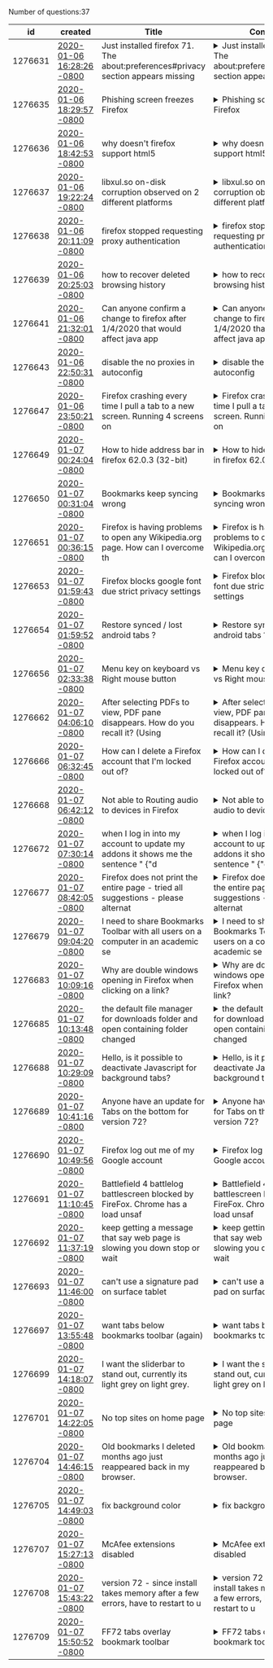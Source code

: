 Number of questions:37

id | created | Title | Content | Tags
--- | --- | --- | --- | ---
1276631 |[2020-01-06 16:28:26 -0800](https://support.mozilla.org/questions/1276631) |Just installed firefox 71. The about:preferences#privacy section appears missing |<details><summary>Just installed firefox 71. The about:preferences#privacy section appears missing</summary>Using a new KDE 5 / Linux platform.  Permissions check out okay.  Download came from distro repository, PCLinuxOS.</details> |[firefox-710](https://support.mozilla.org/en-US/questions/firefox?tagged=firefox-710);[other](https://support.mozilla.org/en-US/questions/firefox?tagged=other);[desktop](https://support.mozilla.org/en-US/questions/firefox?tagged=desktop);[linux](https://support.mozilla.org/en-US/questions/firefox?tagged=linux);
1276635 |[2020-01-06 18:29:57 -0800](https://support.mozilla.org/questions/1276635) |Phishing screen freezes Firefox |<details><summary>Phishing screen freezes Firefox</summary>Using Firefox, my cursor opened this link [I have removed the htt to make it dead] and my Firefox froze.  It displayed an obvious phishing screen telling me to call 'Microsoft'ps://enhypostatize.xyz/en/?search=%FD6%24%FC%81%9BMC%D9%B2%01%EF%D1gN%EE%89~u%5E&list=200000#0So, I r...</details> |[firefox-710](https://support.mozilla.org/en-US/questions/firefox?tagged=firefox-710);[desktop](https://support.mozilla.org/en-US/questions/firefox?tagged=desktop);[fix-problems](https://support.mozilla.org/en-US/questions/firefox?tagged=fix-problems);[windows-10](https://support.mozilla.org/en-US/questions/firefox?tagged=windows-10);[evil-traps](https://support.mozilla.org/en-US/questions/firefox?tagged=evil-traps);
1276636 |[2020-01-06 18:42:53 -0800](https://support.mozilla.org/questions/1276636) |why doesn't firefox support html5 |<details><summary>why doesn't firefox support html5</summary>I have done everything suggested in the last two years to try and get videos working again.  I hjave NO extensions, the videos do not work in safe mode, I've downloaded and installed all of the recommended libraries.  And please stop referring me to youtube's video checker, as it...</details> |[firefox-680](https://support.mozilla.org/en-US/questions/firefox?tagged=firefox-680);[websites](https://support.mozilla.org/en-US/questions/firefox?tagged=websites);[desktop](https://support.mozilla.org/en-US/questions/firefox?tagged=desktop);[linux](https://support.mozilla.org/en-US/questions/firefox?tagged=linux);
1276637 |[2020-01-06 19:22:24 -0800](https://support.mozilla.org/questions/1276637) |libxul.so on-disk corruption observed on 2 different platforms |<details><summary>libxul.so on-disk corruption observed on 2 different platforms</summary>I'm not sure I would have believed this if I hadn't seen it with my own eyes.Symptom: One day, out of nowhere and not pursuant to any user-initiated Firefox installation, configuration or plugin change, a deterministic set of websites begins to crash tabs immediately on page loa...</details> |[firefox-710](https://support.mozilla.org/en-US/questions/firefox?tagged=firefox-710);[desktop](https://support.mozilla.org/en-US/questions/firefox?tagged=desktop);[fix-problems](https://support.mozilla.org/en-US/questions/firefox?tagged=fix-problems);[linux](https://support.mozilla.org/en-US/questions/firefox?tagged=linux);
1276638 |[2020-01-06 20:11:09 -0800](https://support.mozilla.org/questions/1276638) |firefox stopped requesting proxy authentication |<details><summary>firefox stopped requesting proxy authentication</summary>Hello, Usually when i open my firefox browser after having entered my proxy in the settings, the proxy authentication comes up then i enter the authentication details to be able to access the sites through the proxy. I have not altered any settings, then all of a sudden the authe...</details> |[tips](https://support.mozilla.org/en-US/questions/firefox?tagged=tips);[desktop](https://support.mozilla.org/en-US/questions/firefox?tagged=desktop);
1276639 |[2020-01-06 20:25:03 -0800](https://support.mozilla.org/questions/1276639) |how to recover deleted browsing history |<details><summary>how to recover deleted browsing history</summary>A cleanup script deleted my browsing history from Firefox Mozilla browser 71.0 (64-bit) on Windows-10-Home.I'm trying to run the data recovery software https://www.minitool.com/data-recovery-software/ to see if it can recover deleted data.I looked at this folder but it doesn't ...</details> |[firefox-710](https://support.mozilla.org/en-US/questions/firefox?tagged=firefox-710);[other](https://support.mozilla.org/en-US/questions/firefox?tagged=other);[desktop](https://support.mozilla.org/en-US/questions/firefox?tagged=desktop);[windows-10](https://support.mozilla.org/en-US/questions/firefox?tagged=windows-10);
1276641 |[2020-01-06 21:32:01 -0800](https://support.mozilla.org/questions/1276641) |Can anyone confirm a change to firefox after 1/4/2020 that would affect java app |<details><summary>Can anyone confirm a change to firefox after 1/4/2020 that would affect java app</summary>my ups thermal printer uses a java applet as I understand it. It last worked Friday Jan 3 2020. Now it will not print. Chrome works.This is a vista machine so both browsers are legacy. This is why I  need to know if some kind of change was sent  out on Jan 4-6?</details> |[firefox-520](https://support.mozilla.org/en-US/questions/firefox?tagged=firefox-520);[other](https://support.mozilla.org/en-US/questions/firefox?tagged=other);[desktop](https://support.mozilla.org/en-US/questions/firefox?tagged=desktop);[windows-vista](https://support.mozilla.org/en-US/questions/firefox?tagged=windows-vista);
1276643 |[2020-01-06 22:50:31 -0800](https://support.mozilla.org/questions/1276643) |disable the no proxies in autoconfig |<details><summary>disable the no proxies in autoconfig</summary>Hi Alli want to disable the no proxy for firefox so i follow the instruction from https://www.youtube.com/watch?v=_O1b48jDg7o i have created a firefoxconfig.cfg with configuration below :lockpref("network.proxy.no_proxies", "localhost, 127.0.0.1","*.server.local");lockpref("...</details> |[firefox-710](https://support.mozilla.org/en-US/questions/firefox?tagged=firefox-710);[other](https://support.mozilla.org/en-US/questions/firefox?tagged=other);[desktop](https://support.mozilla.org/en-US/questions/firefox?tagged=desktop);[windows-10](https://support.mozilla.org/en-US/questions/firefox?tagged=windows-10);
1276647 |[2020-01-06 23:50:21 -0800](https://support.mozilla.org/questions/1276647) |Firefox crashing every time I pull a tab to a new screen.  Running 4 screens on  |<details><summary>Firefox crashing every time I pull a tab to a new screen.  Running 4 screens on </summary>AdapterDeviceID: GeForce GT 730/PCIe/SSE2AdapterDriverVendor: nvidia/unknownAdapterDriverVersion: 384.130.0.0AdapterVendorID: 0x10deAdd-ons: formautofill%40mozilla.org:1.0,screenshots%40mozilla.org:39.0.0,webcompat%40mozilla.org:6.4.0,default-theme%40mozilla.org:1.0,yahoo%40s...</details> |[firefox-710](https://support.mozilla.org/en-US/questions/firefox?tagged=firefox-710);[desktop](https://support.mozilla.org/en-US/questions/firefox?tagged=desktop);[fix-problems](https://support.mozilla.org/en-US/questions/firefox?tagged=fix-problems);[linux](https://support.mozilla.org/en-US/questions/firefox?tagged=linux);
1276649 |[2020-01-07 00:24:04 -0800](https://support.mozilla.org/questions/1276649) |How to hide address bar in firefox 62.0.3 (32-bit) |<details><summary>How to hide address bar in firefox 62.0.3 (32-bit)</summary>How to hide address bar in firefox 62.0.3 (32-bit).</details> |[firefox-620](https://support.mozilla.org/en-US/questions/firefox?tagged=firefox-620);[other](https://support.mozilla.org/en-US/questions/firefox?tagged=other);[desktop](https://support.mozilla.org/en-US/questions/firefox?tagged=desktop);[windows-81](https://support.mozilla.org/en-US/questions/firefox?tagged=windows-81);[userchromecss](https://support.mozilla.org/en-US/questions/firefox?tagged=userchromecss);[unsupported-modifications](https://support.mozilla.org/en-US/questions/firefox?tagged=unsupported-modifications);
1276650 |[2020-01-07 00:31:04 -0800](https://support.mozilla.org/questions/1276650) |Bookmarks keep syncing wrong |<details><summary>Bookmarks keep syncing wrong</summary>I've been using Firefox on my desktop, laptop and Android Mobile for months without issue. Recently i swapped to a new phone and for some reason the bookmarks on my desktop and laptop are getting jumbled/deleted (see attached pics)To try solve this I exported my bookmarks to a ....</details> |[bookmarks](https://support.mozilla.org/en-US/questions/firefox?tagged=bookmarks);[firefox-710](https://support.mozilla.org/en-US/questions/firefox?tagged=firefox-710);[desktop](https://support.mozilla.org/en-US/questions/firefox?tagged=desktop);[windows-10](https://support.mozilla.org/en-US/questions/firefox?tagged=windows-10);[sync](https://support.mozilla.org/en-US/questions/firefox?tagged=sync);[syncdata](https://support.mozilla.org/en-US/questions/firefox?tagged=syncdata);
1276651 |[2020-01-07 00:36:15 -0800](https://support.mozilla.org/questions/1276651) |Firefox is having problems to open any Wikipedia.org page. How can I overcome th |<details><summary>Firefox is having problems to open any Wikipedia.org page. How can I overcome th</summary>When I try to open any page on wikipedia.org, like https://pt.wikipedia.org/wiki/Elizabeth_Short, I am redirected to the page https://pt.wikipedia.org/sec-warning.This is a problem only to Firefox. I have Chrome, Opera, Edge and they all open wikipedia correctly.I tried to rese...</details> |[firefox-710](https://support.mozilla.org/en-US/questions/firefox?tagged=firefox-710);[desktop](https://support.mozilla.org/en-US/questions/firefox?tagged=desktop);[fix-problems](https://support.mozilla.org/en-US/questions/firefox?tagged=fix-problems);[windows-10](https://support.mozilla.org/en-US/questions/firefox?tagged=windows-10);[website](https://support.mozilla.org/en-US/questions/firefox?tagged=website);
1276653 |[2020-01-07 01:59:43 -0800](https://support.mozilla.org/questions/1276653) |Firefox blocks google font due strict privacy settings |<details><summary>Firefox blocks google font due strict privacy settings</summary>I am developing a WordPress website with Muli (Google font) as body font. It now appears that if Firefox privacy settings are set to strict, Muli will be blocked. Is there a way to prevent this? I mean by adding code.</details> |[firefox-710](https://support.mozilla.org/en-US/questions/firefox?tagged=firefox-710);[websites](https://support.mozilla.org/en-US/questions/firefox?tagged=websites);[desktop](https://support.mozilla.org/en-US/questions/firefox?tagged=desktop);[mac-os](https://support.mozilla.org/en-US/questions/firefox?tagged=mac-os);
1276654 |[2020-01-07 01:59:52 -0800](https://support.mozilla.org/questions/1276654) |Restore synced / lost android tabs ? |<details><summary>Restore synced / lost android tabs ?</summary>Hello,I removed firefox from my old android phone installed it on my new one.Strangely, I can see my old device in "Devices & apps" herehttps://accounts.firefox.com/settings/clientsbut I can't see any of my old phone's synced tabs. Are they lost? how to recover them ?Thank ...</details> |[firefox-710](https://support.mozilla.org/en-US/questions/firefox?tagged=firefox-710);[sync](https://support.mozilla.org/en-US/questions/firefox?tagged=sync);[desktop](https://support.mozilla.org/en-US/questions/firefox?tagged=desktop);[android](https://support.mozilla.org/en-US/questions/firefox?tagged=android);[syncdata](https://support.mozilla.org/en-US/questions/firefox?tagged=syncdata);
1276656 |[2020-01-07 02:33:38 -0800](https://support.mozilla.org/questions/1276656) |Menu key on keyboard vs Right mouse button |<details><summary>Menu key on keyboard vs Right mouse button</summary>Hi,I found that RMB (right mouse button) context menu and Menu Key (located between alt and ctrl) are different (see attached images).There are some websites that change the context menu that is visible under right mouse button. When I am writing a lot I use context menu button...</details> |[firefox-710](https://support.mozilla.org/en-US/questions/firefox?tagged=firefox-710);[desktop](https://support.mozilla.org/en-US/questions/firefox?tagged=desktop);[fix-problems](https://support.mozilla.org/en-US/questions/firefox?tagged=fix-problems);[windows-10](https://support.mozilla.org/en-US/questions/firefox?tagged=windows-10);
1276662 |[2020-01-07 04:06:10 -0800](https://support.mozilla.org/questions/1276662) |After selecting PDFs to view, PDF pane disappears. How do you recall it? (Using  |<details><summary>After selecting PDFs to view, PDF pane disappears. How do you recall it? (Using </summary>After selecting PDFs to view, PDF pane and tabs can disappears. How do you recall it?Is there a button on FF?Why does it not show in Windows task bar?(Using W10, FF 71)</details> |[firefox-710](https://support.mozilla.org/en-US/questions/firefox?tagged=firefox-710);[other](https://support.mozilla.org/en-US/questions/firefox?tagged=other);[desktop](https://support.mozilla.org/en-US/questions/firefox?tagged=desktop);[windows-10](https://support.mozilla.org/en-US/questions/firefox?tagged=windows-10);
1276666 |[2020-01-07 06:32:45 -0800](https://support.mozilla.org/questions/1276666) |How can I delete a Firefox account that I'm locked out of? |<details><summary>How can I delete a Firefox account that I'm locked out of?</summary>I want to use the email address from my old Firefox account for my new Firefox accountI don’t have a recovery code and the account I wish to delete doesn’t show on my authenticator app</details> |[firefox-710](https://support.mozilla.org/en-US/questions/firefox?tagged=firefox-710);[other](https://support.mozilla.org/en-US/questions/firefox?tagged=other);[desktop](https://support.mozilla.org/en-US/questions/firefox?tagged=desktop);[windows-10](https://support.mozilla.org/en-US/questions/firefox?tagged=windows-10);
1276668 |[2020-01-07 06:42:12 -0800](https://support.mozilla.org/questions/1276668) |Not able to Routing audio to devices in Firefox |<details><summary>Not able to Routing audio to devices in Firefox</summary>I'm using multiple audio devices same time. Also using Voicemeteer and Audio Router. Firefox not allow routing audio to another devices. I know windows 10 doing own routing since 2018 but as I am using some program for work which still I need to be on windows 7. Firefox's routing...</details> |[firefox-710](https://support.mozilla.org/en-US/questions/firefox?tagged=firefox-710);[customize](https://support.mozilla.org/en-US/questions/firefox?tagged=customize);[desktop](https://support.mozilla.org/en-US/questions/firefox?tagged=desktop);[windows-7](https://support.mozilla.org/en-US/questions/firefox?tagged=windows-7);
1276672 |[2020-01-07 07:30:14 -0800](https://support.mozilla.org/questions/1276672) |when I log in into my account to update my addons it shows me the sentence " {"d |<details><summary>when I log in into my account to update my addons it shows me the sentence " {"d</summary>I could not to log in to my account.</details> |[customize](https://support.mozilla.org/en-US/questions/firefox?tagged=customize);[desktop](https://support.mozilla.org/en-US/questions/firefox?tagged=desktop);
1276677 |[2020-01-07 08:42:05 -0800](https://support.mozilla.org/questions/1276677) |Firefox does not print the entire page - tried all suggestions - please alternat |<details><summary>Firefox does not print the entire page - tried all suggestions - please alternat</summary>Fire fox will not print out the entire page. I adjusted the settings as per the support tech web pages but to no avail.When I print out an IE or chrome the page print out correctly.Are there any solutions that you have that you can suggest to me to fix this error because I’m al...</details> |[desktop](https://support.mozilla.org/en-US/questions/firefox?tagged=desktop);[fix-problems](https://support.mozilla.org/en-US/questions/firefox?tagged=fix-problems);[windows-10](https://support.mozilla.org/en-US/questions/firefox?tagged=windows-10);
1276679 |[2020-01-07 09:04:20 -0800](https://support.mozilla.org/questions/1276679) |I need to share Bookmarks Toolbar with all users on a computer in an academic se |<details><summary>I need to share Bookmarks Toolbar with all users on a computer in an academic se</summary>I work at a university and have laptop computers that multiple students use, and I want them all to be able to access various preset bookmarks that they will need on the Bookmarks Toolbar. I used to be able to set it up with one account and then save the settings to the default u...</details> |[bookmarks](https://support.mozilla.org/en-US/questions/firefox?tagged=bookmarks);[firefox-710](https://support.mozilla.org/en-US/questions/firefox?tagged=firefox-710);[desktop](https://support.mozilla.org/en-US/questions/firefox?tagged=desktop);[windows-10](https://support.mozilla.org/en-US/questions/firefox?tagged=windows-10);
1276683 |[2020-01-07 10:09:16 -0800](https://support.mozilla.org/questions/1276683) |Why are double windows opening in Firefox when clicking on a link? |<details><summary>Why are double windows opening in Firefox when clicking on a link?</summary>Every time I click a link, Firefox opens two (2) windows. One with the URL link and one just with my FF home page. And fixes with easy to follow steps? Happens with both my MacBook Air, the old one and the new one. Both are running OS Catalina V10.15.2Thank you!</details> |[firefox-710](https://support.mozilla.org/en-US/questions/firefox?tagged=firefox-710);[desktop](https://support.mozilla.org/en-US/questions/firefox?tagged=desktop);[fix-problems](https://support.mozilla.org/en-US/questions/firefox?tagged=fix-problems);[mac-os](https://support.mozilla.org/en-US/questions/firefox?tagged=mac-os);
1276685 |[2020-01-07 10:13:48 -0800](https://support.mozilla.org/questions/1276685) |the default file manager for downloads folder and open containing folder changed |<details><summary>the default file manager for downloads folder and open containing folder changed</summary>Using Ubuntu 19.10. I recently installed the kde plasma desktop as an option so I could log off and then log in to a user I created specifically to use the KDE Plasma desktop and applications. While in Ubuntu using Gnome as the default desktop all other browsers, Chrome, Brave, O...</details> |[other](https://support.mozilla.org/en-US/questions/firefox?tagged=other);[desktop](https://support.mozilla.org/en-US/questions/firefox?tagged=desktop);
1276688 |[2020-01-07 10:29:09 -0800](https://support.mozilla.org/questions/1276688) |Hello, is it possible to deactivate Javascript for background tabs? |<details><summary>Hello, is it possible to deactivate Javascript for background tabs?</summary>I'd like the html and css code to remain the same, just stop Javascript.Optionally I'd like Javascript to continue running when I get back to the page.A button to stop/pause Javascript on foreground pages would also be nice.I'm fine with any solution suggestions, be it about:c...</details> |[tips](https://support.mozilla.org/en-US/questions/firefox?tagged=tips);[firefox-720](https://support.mozilla.org/en-US/questions/firefox?tagged=firefox-720);[desktop](https://support.mozilla.org/en-US/questions/firefox?tagged=desktop);[linux](https://support.mozilla.org/en-US/questions/firefox?tagged=linux);[feature](https://support.mozilla.org/en-US/questions/firefox?tagged=feature);[performance](https://support.mozilla.org/en-US/questions/firefox?tagged=performance);
1276689 |[2020-01-07 10:41:16 -0800](https://support.mozilla.org/questions/1276689) |Anyone have an update for Tabs on the bottom for version 72? |<details><summary>Anyone have an update for Tabs on the bottom for version 72?</summary>I had the userChrome.css update done for 65, then 71 and now with version 72, the tab bar and bookmarks bar merge into one line. Looking for an update to fix it as the issue is beyond my abilities.</details> |[tabs](https://support.mozilla.org/en-US/questions/firefox?tagged=tabs);[firefox-720](https://support.mozilla.org/en-US/questions/firefox?tagged=firefox-720);[desktop](https://support.mozilla.org/en-US/questions/firefox?tagged=desktop);[windows-10](https://support.mozilla.org/en-US/questions/firefox?tagged=windows-10);[userchromecss](https://support.mozilla.org/en-US/questions/firefox?tagged=userchromecss);[unsupported-modifications](https://support.mozilla.org/en-US/questions/firefox?tagged=unsupported-modifications);
1276690 |[2020-01-07 10:49:56 -0800](https://support.mozilla.org/questions/1276690) |Firefox log out me of my Google account |<details><summary>Firefox log out me of my Google account</summary>Hello,When I open Firefox browser, I am logged out of my Google account, when I connect to this one, I close Firefox browser and I reopen Firefox, I am  logged out. So I would like to know how stay connected to my Google account even after closing and reopenning Firefox browser....</details> |[websites](https://support.mozilla.org/en-US/questions/firefox?tagged=websites);[firefox-720](https://support.mozilla.org/en-US/questions/firefox?tagged=firefox-720);[desktop](https://support.mozilla.org/en-US/questions/firefox?tagged=desktop);[windows-10](https://support.mozilla.org/en-US/questions/firefox?tagged=windows-10);
1276691 |[2020-01-07 11:10:45 -0800](https://support.mozilla.org/questions/1276691) |Battlefield 4 battlelog battlescreen blocked by FireFox. Chrome has a load unsaf |<details><summary>Battlefield 4 battlelog battlescreen blocked by FireFox. Chrome has a load unsaf</summary>I can not play Battlefield 4 with the Battlescreen showing in Battlelog anymorehttps://battlelog.battlefield.com/bf4/battlescreen/show/I can get to "Loading Battlescrenn" but that is all.i can get it to work in Chrome (ugh) by uising the "load unsafe scripts option"I've tried...</details> |[privacy-and-security_1](https://support.mozilla.org/en-US/questions/firefox?tagged=privacy-and-security_1);[firefox-720](https://support.mozilla.org/en-US/questions/firefox?tagged=firefox-720);[desktop](https://support.mozilla.org/en-US/questions/firefox?tagged=desktop);[windows-10](https://support.mozilla.org/en-US/questions/firefox?tagged=windows-10);
1276692 |[2020-01-07 11:37:19 -0800](https://support.mozilla.org/questions/1276692) |keep getting a message that say web page is slowing you down  stop or wait |<details><summary>keep getting a message that say web page is slowing you down  stop or wait</summary>almost any web page from email to google to facebook and I get this yellow band that says a web page is slowing you down  today when I click stop by the time I get back to the place I was typing the message is back</details> |[firefox-710](https://support.mozilla.org/en-US/questions/firefox?tagged=firefox-710);[desktop](https://support.mozilla.org/en-US/questions/firefox?tagged=desktop);[fix-problems](https://support.mozilla.org/en-US/questions/firefox?tagged=fix-problems);[windows-10](https://support.mozilla.org/en-US/questions/firefox?tagged=windows-10);[website](https://support.mozilla.org/en-US/questions/firefox?tagged=website);[slowness](https://support.mozilla.org/en-US/questions/firefox?tagged=slowness);
1276693 |[2020-01-07 11:46:00 -0800](https://support.mozilla.org/questions/1276693) |can't use a signature pad on surface tablet |<details><summary>can't use a signature pad on surface tablet</summary>Im using Firefox on a surface tablet running windows 10 pro.  My webpage has a signature block - when I try to sign with my finger the page just scrolls and the signature pad will not accept the input - the signature pad works fine if I use the keyboard touchpad, but if I use the...</details> |[websites](https://support.mozilla.org/en-US/questions/firefox?tagged=websites);[desktop](https://support.mozilla.org/en-US/questions/firefox?tagged=desktop);
1276697 |[2020-01-07 13:55:48 -0800](https://support.mozilla.org/questions/1276697) |want tabs below bookmarks toolbar (again) |<details><summary>want tabs below bookmarks toolbar (again)</summary>just updated to 7.2, and now my userchrome.css has broken "again".....l cant do tabbed browsing like this as only the selected tab is accessable, anything else l click just accesses my bookmarks toolbar... why does Mozilla keep on breaking this? why cant they give us an option t...</details> |[tabs](https://support.mozilla.org/en-US/questions/firefox?tagged=tabs);[firefox-720](https://support.mozilla.org/en-US/questions/firefox?tagged=firefox-720);[desktop](https://support.mozilla.org/en-US/questions/firefox?tagged=desktop);[windows-10](https://support.mozilla.org/en-US/questions/firefox?tagged=windows-10);[userchromecss](https://support.mozilla.org/en-US/questions/firefox?tagged=userchromecss);[unsupported-modifications](https://support.mozilla.org/en-US/questions/firefox?tagged=unsupported-modifications);
1276699 |[2020-01-07 14:18:07 -0800](https://support.mozilla.org/questions/1276699) |I want the sliderbar to stand out, currently its light grey on light grey. |<details><summary>I want the sliderbar to stand out, currently its light grey on light grey.</summary>The pic I attached is greatly magnified. Usually its impossible to see the sliderbar unless I get close to the screen and squint, or roll the mouse wheel in hopes I will catch a glimpse of the slider. Is there any way to change the little slider to black or red or blue, or any co...</details> |[firefox-700](https://support.mozilla.org/en-US/questions/firefox?tagged=firefox-700);[customize](https://support.mozilla.org/en-US/questions/firefox?tagged=customize);[desktop](https://support.mozilla.org/en-US/questions/firefox?tagged=desktop);[linux](https://support.mozilla.org/en-US/questions/firefox?tagged=linux);
1276701 |[2020-01-07 14:22:05 -0800](https://support.mozilla.org/questions/1276701) |No top sites on home page |<details><summary>No top sites on home page</summary>New install of Firefox does not have top sites on the new tab page even though it is checked (4 rows) on the options page.Please help.</details> |[customize](https://support.mozilla.org/en-US/questions/firefox?tagged=customize);[desktop](https://support.mozilla.org/en-US/questions/firefox?tagged=desktop);[firefox-720](https://support.mozilla.org/en-US/questions/firefox?tagged=firefox-720);[windows-7](https://support.mozilla.org/en-US/questions/firefox?tagged=windows-7);
1276704 |[2020-01-07 14:46:15 -0800](https://support.mozilla.org/questions/1276704) |Old bookmarks I deleted months ago just reappeared back in my browser. |<details><summary>Old bookmarks I deleted months ago just reappeared back in my browser.</summary>Hi, I always use Sync for all my devices. I haven't done any major change in any device and suddenly today many dozens of bookmarks I deleted I believe at least 4-6 months ago have been synced back in my laptop (macOS 10.15.2) . After requesting a Sync in my Android device I have...</details> |[bookmarks](https://support.mozilla.org/en-US/questions/firefox?tagged=bookmarks);[firefox-710](https://support.mozilla.org/en-US/questions/firefox?tagged=firefox-710);[desktop](https://support.mozilla.org/en-US/questions/firefox?tagged=desktop);
1276705 |[2020-01-07 14:49:03 -0800](https://support.mozilla.org/questions/1276705) |fix background color |<details><summary>fix background color</summary>Using Options>Colors>I changed the background to "Black" and left the font "White", which was the default. I wanted ONLY the BLANK homepage black. I have a dark theme made by MaDonna. Immediately something altered, FF blinked (so to speak) and next ALL pages are a black backgroun...</details> |[firefox-710](https://support.mozilla.org/en-US/questions/firefox?tagged=firefox-710);[customize](https://support.mozilla.org/en-US/questions/firefox?tagged=customize);[desktop](https://support.mozilla.org/en-US/questions/firefox?tagged=desktop);[windows-10](https://support.mozilla.org/en-US/questions/firefox?tagged=windows-10);
1276707 |[2020-01-07 15:27:13 -0800](https://support.mozilla.org/questions/1276707) |McAfee extensions disabled |<details><summary>McAfee extensions disabled</summary>Firefox was updated to version 72 and has disabled the McAfee Secure Search and WebAdvisor extensions. It also disabled theFacebook Container extension but by reinstalling it that was fixed. I can't reinstall the McAfee externsions as they were installed as part of another packag...</details> |[firefox-720](https://support.mozilla.org/en-US/questions/firefox?tagged=firefox-720);[desktop](https://support.mozilla.org/en-US/questions/firefox?tagged=desktop);[fix-problems](https://support.mozilla.org/en-US/questions/firefox?tagged=fix-problems);[windows-7](https://support.mozilla.org/en-US/questions/firefox?tagged=windows-7);
1276708 |[2020-01-07 15:43:22 -0800](https://support.mozilla.org/questions/1276708) |version 72 - since install takes memory after a few errors, have to restart to u |<details><summary>version 72 - since install takes memory after a few errors, have to restart to u</summary>windows 10 16gig</details> |[firefox-720](https://support.mozilla.org/en-US/questions/firefox?tagged=firefox-720);[desktop](https://support.mozilla.org/en-US/questions/firefox?tagged=desktop);[fix-problems](https://support.mozilla.org/en-US/questions/firefox?tagged=fix-problems);[windows-10](https://support.mozilla.org/en-US/questions/firefox?tagged=windows-10);
1276709 |[2020-01-07 15:50:52 -0800](https://support.mozilla.org/questions/1276709) |FF72 tabs overlay bookmark toolbar |<details><summary>FF72 tabs overlay bookmark toolbar</summary>I have my tabs below all the toolbars. Ver 71 stuffed my Tab prefs until I figured out how to edit userChrome to move them back where I had them. Ver 72 now pushes them up so the tabs overlay the bookmark toolbar. ( It almost seems like the background area is "locked" and won't e...</details> |[other](https://support.mozilla.org/en-US/questions/firefox?tagged=other);[firefox-720](https://support.mozilla.org/en-US/questions/firefox?tagged=firefox-720);[desktop](https://support.mozilla.org/en-US/questions/firefox?tagged=desktop);[windows-7](https://support.mozilla.org/en-US/questions/firefox?tagged=windows-7);
